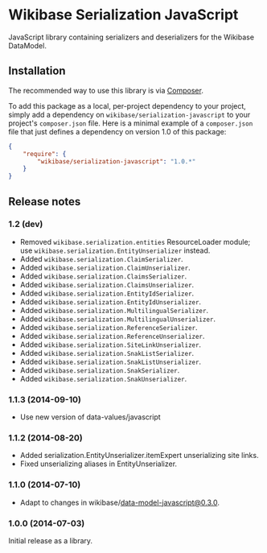 # Wikibase Serialization JavaScript

JavaScript library containing serializers and deserializers for the Wikibase DataModel.

## Installation

The recommended way to use this library is via [Composer](http://getcomposer.org/).

To add this package as a local, per-project dependency to your project, simply add a
dependency on `wikibase/serialization-javascript` to your project's `composer.json` file.
Here is a minimal example of a `composer.json` file that just defines a dependency on
version 1.0 of this package:

```json
{
	"require": {
		"wikibase/serialization-javascript": "1.0.*"
	}
}
```

## Release notes

### 1.2 (dev)

* Removed <code>wikibase.serialization.entities</code> ResourceLoader module; use <code>wikibase.serialization.EntityUnserializer</code> instead.
* Added <code>wikibase.serialization.ClaimSerializer</code>.
* Added <code>wikibase.serialization.ClaimUnserializer</code>.
* Added <code>wikibase.serialization.ClaimsSerializer</code>.
* Added <code>wikibase.serialization.ClaimsUnserializer</code>.
* Added <code>wikibase.serialization.EntityIdSerializer</code>.
* Added <code>wikibase.serialization.EntityIdUnserializer</code>.
* Added <code>wikibase.serialization.MultilingualSerializer</code>.
* Added <code>wikibase.serialization.MultilingualUnserializer</code>.
* Added <code>wikibase.serialization.ReferenceSerializer</code>.
* Added <code>wikibase.serialization.ReferenceUnserializer</code>.
* Added <code>wikibase.serialization.SiteLinkUnserializer</code>.
* Added <code>wikibase.serialization.SnakListSerializer</code>.
* Added <code>wikibase.serialization.SnakListUnserializer</code>.
* Added <code>wikibase.serialization.SnakSerializer</code>.
* Added <code>wikibase.serialization.SnakUnserializer</code>.

### 1.1.3 (2014-09-10)

* Use new version of data-values/javascript

### 1.1.2 (2014-08-20)

* Added serialization.EntityUnserializer.itemExpert unserializing site links.
* Fixed unserializing aliases in EntityUnserializer.

### 1.1.0 (2014-07-10)

* Adapt to changes in wikibase/data-model-javascript@0.3.0.

### 1.0.0 (2014-07-03)

Initial release as a library.
